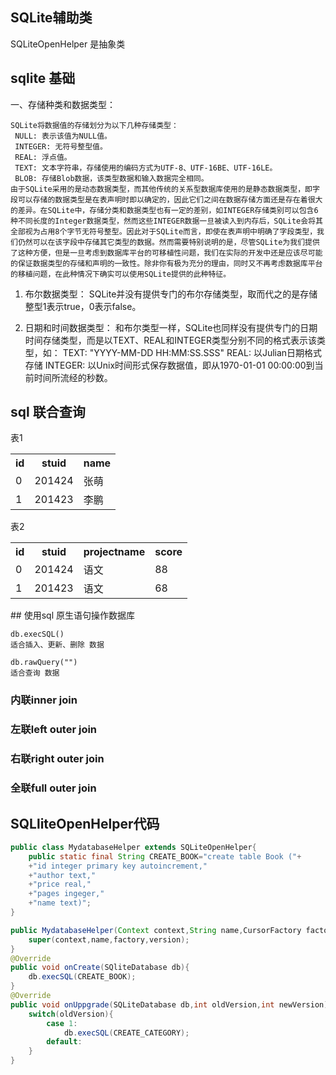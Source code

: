 ## SQLite辅助类
SQLiteOpenHelper 是抽象类

## sqlite 基础
一、存储种类和数据类型：

    SQLite将数据值的存储划分为以下几种存储类型：
     NULL: 表示该值为NULL值。
     INTEGER: 无符号整型值。
     REAL: 浮点值。
     TEXT: 文本字符串，存储使用的编码方式为UTF-8、UTF-16BE、UTF-16LE。
     BLOB: 存储Blob数据，该类型数据和输入数据完全相同。
    由于SQLite采用的是动态数据类型，而其他传统的关系型数据库使用的是静态数据类型，即字段可以存储的数据类型是在表声明时即以确定的，因此它们之间在数据存储方面还是存在着很大的差异。在SQLite中，存储分类和数据类型也有一定的差别，如INTEGER存储类别可以包含6种不同长度的Integer数据类型，然而这些INTEGER数据一旦被读入到内存后，SQLite会将其全部视为占用8个字节无符号整型。因此对于SQLite而言，即使在表声明中明确了字段类型，我们仍然可以在该字段中存储其它类型的数据。然而需要特别说明的是，尽管SQLite为我们提供了这种方便，但是一旦考虑到数据库平台的可移植性问题，我们在实际的开发中还是应该尽可能的保证数据类型的存储和声明的一致性。除非你有极为充分的理由，同时又不再考虑数据库平台的移植问题，在此种情况下确实可以使用SQLite提供的此种特征。
   1. 布尔数据类型：
    SQLite并没有提供专门的布尔存储类型，取而代之的是存储整型1表示true，0表示false。

   2. 日期和时间数据类型：
    和布尔类型一样，SQLite也同样没有提供专门的日期时间存储类型，而是以TEXT、REAL和INTEGER类型分别不同的格式表示该类型，如：
    TEXT: "YYYY-MM-DD HH:MM:SS.SSS"
    REAL: 以Julian日期格式存储
    INTEGER: 以Unix时间形式保存数据值，即从1970-01-01 00:00:00到当前时间所流经的秒数。

## sql 联合查询

表1
<table>
   <tr>
      <th>id</th>
      <th>stuid</th>
      <th>name</th>
   </tr>
   <tr>
      <td>0</td>
      <td>201424</td>
       <td>张萌</td>
   </tr>
   <tr>
    <td>1</td>
    <td>201423</td>
       <td>李鹏</td>
   </tr>
</table>

表2
<table>
   <tr>
      <th>id</th>
      <th>stuid</th>
      <th>projectname</th>
      <th>score</th>
   </tr>
   <tr>
      <td>0</td>
      <td>201424</td>
       <td>语文</td>
       <td>88</td>
   </tr>
   <tr>
    <td>1</td>
    <td>201423</td>
    <td>语文</td>
    <td>68</td>
   </tr>
</table>
##  使用sql 原生语句操作数据库

    db.execSQL()
    适合插入、更新、删除 数据
    
    db.rawQuery("")
    适合查询 数据
### 内联inner join

### 左联left outer join

### 右联right outer join

### 全联full outer join

## SQLliteOpenHelper代码

``` java
public class MydatabaseHelper extends SQLiteOpenHelper{
    public static final String CREATE_BOOK="create table Book ("+
    +"id integer primary key autoincrement,"
    +"author text,"
    +"price real,"
    +"pages ingeger,"
    +"name text)";
}

public MydatabaseHelper(Context context,String name,CursorFactory factory,int version){
    super(context,name,factory,version);
}
@Override
public void onCreate(SQliteDatabase db){
    db.execSQL(CREATE_BOOK);
}
@Override
public void onUppgrade(SQLiteDatabase db,int oldVersion,int newVersion){
    switch(oldVersion){
        case 1:
            db.execSQL(CREATE_CATEGORY);
        default:
    }
}
```
